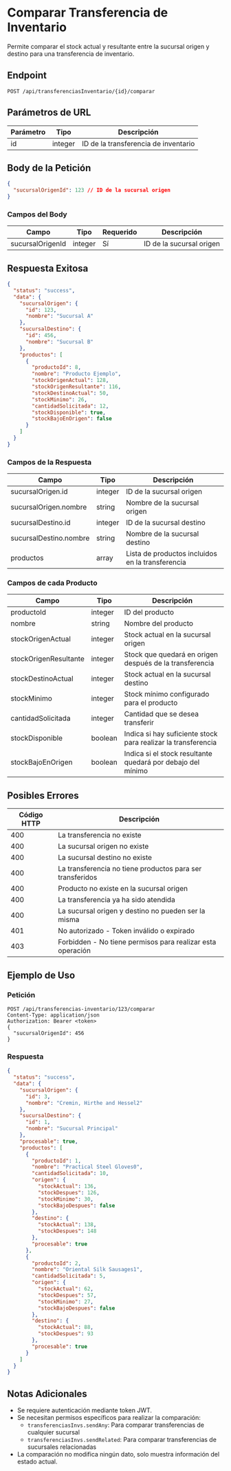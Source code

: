 # Comparar Transferencia de Inventario

Permite comparar el stock actual y resultante entre la sucursal origen y destino para una transferencia de inventario.

## Endpoint

```http
POST /api/transferenciasInventario/{id}/comparar
```

## Parámetros de URL

| Parámetro | Tipo    | Descripción                          |
| --------- | ------- | ------------------------------------ |
| id        | integer | ID de la transferencia de inventario |

## Body de la Petición

```json
{
  "sucursalOrigenId": 123 // ID de la sucursal origen
}
```

### Campos del Body

| Campo            | Tipo    | Requerido | Descripción              |
| ---------------- | ------- | --------- | ------------------------ |
| sucursalOrigenId | integer | Sí        | ID de la sucursal origen |

## Respuesta Exitosa

```json
{
  "status": "success",
  "data": {
    "sucursalOrigen": {
      "id": 123,
      "nombre": "Sucursal A"
    },
    "sucursalDestino": {
      "id": 456,
      "nombre": "Sucursal B"
    },
    "productos": [
      {
        "productoId": 8,
        "nombre": "Producto Ejemplo",
        "stockOrigenActual": 128,
        "stockOrigenResultante": 116,
        "stockDestinoActual": 50,
        "stockMinimo": 26,
        "cantidadSolicitada": 12,
        "stockDisponible": true,
        "stockBajoEnOrigen": false
      }
    ]
  }
}
```

### Campos de la Respuesta

| Campo                  | Tipo    | Descripción                                      |
| ---------------------- | ------- | ------------------------------------------------ |
| sucursalOrigen.id      | integer | ID de la sucursal origen                         |
| sucursalOrigen.nombre  | string  | Nombre de la sucursal origen                     |
| sucursalDestino.id     | integer | ID de la sucursal destino                        |
| sucursalDestino.nombre | string  | Nombre de la sucursal destino                    |
| productos              | array   | Lista de productos incluidos en la transferencia |

### Campos de cada Producto

| Campo                 | Tipo    | Descripción                                                   |
| --------------------- | ------- | ------------------------------------------------------------- |
| productoId            | integer | ID del producto                                               |
| nombre                | string  | Nombre del producto                                           |
| stockOrigenActual     | integer | Stock actual en la sucursal origen                            |
| stockOrigenResultante | integer | Stock que quedará en origen después de la transferencia       |
| stockDestinoActual    | integer | Stock actual en la sucursal destino                           |
| stockMinimo           | integer | Stock mínimo configurado para el producto                     |
| cantidadSolicitada    | integer | Cantidad que se desea transferir                              |
| stockDisponible       | boolean | Indica si hay suficiente stock para realizar la transferencia |
| stockBajoEnOrigen     | boolean | Indica si el stock resultante quedará por debajo del mínimo   |

## Posibles Errores

| Código HTTP | Descripción                                                |
| ----------- | ---------------------------------------------------------- |
| 400         | La transferencia no existe                                 |
| 400         | La sucursal origen no existe                               |
| 400         | La sucursal destino no existe                              |
| 400         | La transferencia no tiene productos para ser transferidos  |
| 400         | Producto no existe en la sucursal origen                   |
| 400         | La transferencia ya ha sido atendida                       |
| 400         | La sucursal origen y destino no pueden ser la misma        |
| 401         | No autorizado - Token inválido o expirado                  |
| 403         | Forbidden - No tiene permisos para realizar esta operación |

## Ejemplo de Uso

### Petición

```http
POST /api/transferencias-inventario/123/comparar
Content-Type: application/json
Authorization: Bearer <token>
{
  "sucursalOrigenId": 456
}

```

### Respuesta

```json
{
  "status": "success",
  "data": {
    "sucursalOrigen": {
      "id": 3,
      "nombre": "Cremin, Hirthe and Hessel2"
    },
    "sucursalDestino": {
      "id": 1,
      "nombre": "Sucursal Principal"
    },
    "procesable": true,
    "productos": [
      {
        "productoId": 1,
        "nombre": "Practical Steel Gloves0",
        "cantidadSolicitada": 10,
        "origen": {
          "stockActual": 136,
          "stockDespues": 126,
          "stockMinimo": 30,
          "stockBajoDespues": false
        },
        "destino": {
          "stockActual": 138,
          "stockDespues": 148
        },
        "procesable": true
      },
      {
        "productoId": 2,
        "nombre": "Oriental Silk Sausages1",
        "cantidadSolicitada": 5,
        "origen": {
          "stockActual": 62,
          "stockDespues": 57,
          "stockMinimo": 27,
          "stockBajoDespues": false
        },
        "destino": {
          "stockActual": 88,
          "stockDespues": 93
        },
        "procesable": true
      }
    ]
  }
}
```

## Notas Adicionales

- Se requiere autenticación mediante token JWT.
- Se necesitan permisos específicos para realizar la comparación:
  - `transferenciasInvs.sendAny`: Para comparar transferencias de cualquier sucursal
  - `transferenciasInvs.sendRelated`: Para comparar transferencias de sucursales relacionadas
- La comparación no modifica ningún dato, solo muestra información del estado actual.
